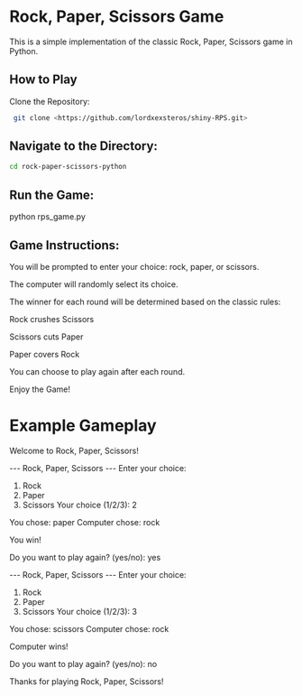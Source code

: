 # Rock, Paper, Scissors Game
This is a simple implementation of the classic Rock, Paper, Scissors game in Python.

## How to Play
Clone the Repository:

```bash
 git clone <https://github.com/lordxexsteros/shiny-RPS.git>
 ```

## Navigate to the Directory:

```bash
cd rock-paper-scissors-python
```

## Run the Game:
python rps_game.py


## Game Instructions:

You will be prompted to enter your choice: rock, paper, or scissors.

The computer will randomly select its choice.

The winner for each round will be determined based on the classic rules:

Rock crushes Scissors

Scissors cuts Paper

Paper covers Rock

You can choose to play again after each round.

Enjoy the Game!


# Example Gameplay
Welcome to Rock, Paper, Scissors!

--- Rock, Paper, Scissors ---
Enter your choice:
1. Rock
2. Paper
3. Scissors
Your choice (1/2/3): 2

You chose: paper
Computer chose: rock

You win!

Do you want to play again? (yes/no): yes

--- Rock, Paper, Scissors ---
Enter your choice:
1. Rock
2. Paper
3. Scissors
Your choice (1/2/3): 3

You chose: scissors
Computer chose: rock

Computer wins!

Do you want to play again? (yes/no): no

Thanks for playing Rock, Paper, Scissors!




